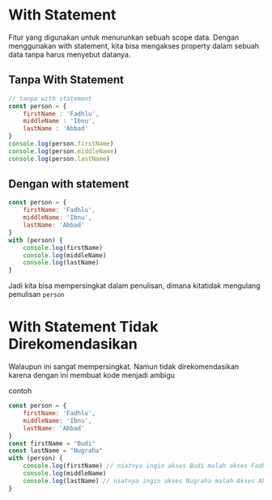 # With Statement

Fitur yang digunakan untuk menurunkan sebuah scope data. Dengan menggunakan with statement, kita bisa mengakses property dalam sebuah data tanpa harus menyebut datanya.

## Tanpa With Statement

```js
// tanpa with statement
const person = {
    firstName : 'Fadhlu',
    middleName : 'Ibnu',
    lastName : 'Abbad'
}
console.log(person.firstName)
console.log(person.middleName)
console.log(person.lastName)
```

## Dengan with statement

```js
const person = {
    firstName: 'Fadhlu',
    middleName: 'Ibnu',
    lastName: 'Abbad'
}
with (person) {
    console.log(firstName)
    console.log(middleName)
    console.log(lastName)
}
```

Jadi kita bisa mempersingkat dalam penulisan, dimana kitatidak mengulang penulisan `person`

# With Statement Tidak Direkomendasikan

Walaupun ini sangat mempersingkat. Namun tidak direkomendasikan karena dengan ini membuat kode menjadi ambigu

contoh

```js
const person = {
    firstName: 'Fadhlu',
    middleName: 'Ibnu',
    lastName: 'Abbad'
}
const firstName = "Budi"
const lastName = "Nugraha"
with (person) {
    console.log(firstName) // niatnya ingin akses Budi malah akses Fadhlu
    console.log(middleName)
    console.log(lastName) // niatnya ingin akses Nugraha malah Akses Abbad
}
```